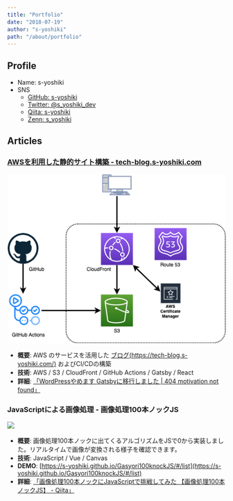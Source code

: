```yaml
---
title: "Portfolio"
date: "2018-07-19"
author: "s-yoshiki"
path: "/about/portfolio"
---
```


## Profile

 - Name: s-yoshiki
 - SNS
   - [GitHub: s-yoshiki](https://github.com/s-yoshiki) 
   - [Twitter: @s\_yoshiki\_dev](https://twitter.com/s_yoshiki_dev) 
   - [Qiita: s-yoshiki](https://qiita.com/s-yoshiki) 
   - [Zenn: s_yoshiki](https://zenn.dev/s_yoshiki)

## Articles

### [AWSを利用した静的サイト構築 - tech-blog.s-yoshiki.com](https://tech-blog.s-yoshiki.com/)

![](./tech-blog-s-yoshiki-com.png)

 - **概要**: AWS のサービスを活用した [ブログ(https://tech-blog.s-yoshiki.com/)](https://tech-blog.s-yoshiki.com/) およびCI/CDの構築 
 - **技術**: AWS / S3 / CloudFront / GitHub Actions / Gatsby / React
 - **詳細**: [「WordPressやめます Gatsbyに移行しました | 404 motivation not found」](https://tech-blog.s-yoshiki.com/entry/192)


### JavaScriptによる画像処理 - 画像処理100本ノックJS

![](https://qiita-image-store.s3.ap-northeast-1.amazonaws.com/0/82419/8c282e87-e882-1c82-5c55-ba0814b0dea3.gif)

 - **概要**: 画像処理100本ノックに出てくるアルゴリズムをJSで0から実装しました。リアルタイムで画像が変換される様子を確認できます。 
 - **技術**: JavaScript / Vue / Canvas
 - **DEMO**: [https://s-yoshiki.github.io/Gasyori100knockJS/#/list](https://s-yoshiki.github.io/Gasyori100knockJS/#/list)
 - **詳細**: [「画像処理100本ノックにJavaScriptで挑戦してみた 【画像処理100本ノックJS】 - Qiita」](https://qiita.com/s-yoshiki/items/17186aa06651b7c6efd7)
